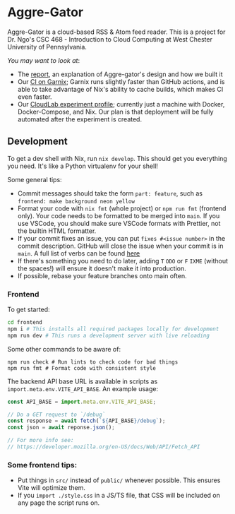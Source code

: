 # Aggre-Gator

Aggre-Gator is a cloud-based RSS & Atom feed reader. This is a project for Dr. Ngo's CSC 468 - Introduction to Cloud Computing at West Chester University of Pennsylvania.

_You may want to look at_:

- The [report](./report.pdf), an explanation of Aggre-gator's design and how we built it
- Our [CI on Garnix](https://garnix.io/repo/Spoonbaker/csc468-project); Garnix runs slightly faster than GitHub actions, and is able to take advantage of Nix's ability to cache builds, which makes CI even faster.
- Our [CloudLab experiment profile](https://www.cloudlab.us/p/cloud-edu/aggre-gator); currently just a machine with Docker, Docker-Compose, and Nix. Our plan is that deployment will be fully automated after the experiment is created.

## Development

To get a dev shell with Nix, run `nix develop`. This should get you everything you need. It's like a Python virtualenv for your shell!

Some general tips:

- Commit messages should take the form `part: feature`, such as `frontend: make background neon yellow`
- Format your code with `nix fmt` (whole project) or `npm run fmt` (frontend only). Your code needs to be formatted to be merged into `main`. If you use VSCode, you should make sure VSCode formats with Prettier, not the builtin HTML formatter.
- If your commit fixes an issue, you can put `fixes #<issue number>` in the commit description. GitHub will close the issue when your commit is in `main`. A full list of verbs can be found [here](https://docs.github.com/en/issues/tracking-your-work-with-issues/using-issues/linking-a-pull-request-to-an-issue#linking-a-pull-request-to-an-issue-using-a-keyword)
- If there's something you need to do later, adding `T` `ODO` or `F` `IXME` (without the spaces!) will ensure it doesn't make it into production.
- If possible, rebase your feature branches onto main often.

### Frontend

To get started:

```sh
cd frontend
npm i # This installs all required packages locally for development
npm run dev # This runs a development server with live reloading
```

Some other commands to be aware of:

```
npm run check # Run lints to check code for bad things
npm run fmt # Format code with consistent style
```

The backend API base URL is available in scripts as `import.meta.env.VITE_API_BASE`. An example usage:

```js
const API_BASE = import.meta.env.VITE_API_BASE;

// Do a GET request to `/debug`
const response = await fetch(`${API_BASE}/debug`);
const json = await reponse.json();

// For more info see:
// https://developer.mozilla.org/en-US/docs/Web/API/Fetch_API
```

### Some frontend tips:

- Put things in `src/` instead of `public/` whenever possible. This ensures Vite will optimize them.
- If you `import ./style.css` in a JS/TS file, that CSS will be included on any page the script runs on.
